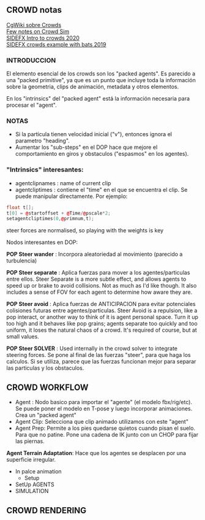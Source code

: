 ## CROWD notas ##   

[CgWiki sobre Crowds](https://www.tokeru.com/cgwiki/index.php?title=HoudiniCrowd)   
[Few notes on Crowd Sim](https://tosinakinwoye.com/2018/10/25/a-few-notes-on-houdini-crowd-simulations/)   
[SIDEFX Intro to crowds 2020](https://www.sidefx.com/tutorials/intro-to-crowds/)   
[SIDEFX crowds example with bats 2019](https://www.sidefx.com/tutorials/crowd-workshop/)   

### INTRODUCCION ###
El elemento esencial de los crowds son los "packed agents". Es parecido a una "packed primitive", ya que es un punto que incluye toda la información sobre la geometria, clips de animación, metadata y otros elementos.   

En los "intrinsics" del "packed agent" está la información necesaria para procesar el "agent".


### NOTAS ###   
- Si la particula tienen velocidad inicial ("v"), entonces ignora el parametro "heading".   
- Aumentar los "sub-steps" en el DOP hace que mejore el comportamiento en giros y obstaculos ("espasmos" en los agentes).   


### "Intrinsics" interesantes:
- agentclipnames : name of current clip
- agentcliptimes : contiene el "time" en el que se encuentra el clip. Se puede manipular directamente. Por ejemplo:
```C++
float t[];
t[0] = @startoffset + @Time/@pscale*2;
setagentcliptimes(0,@primnum,t);
```

steer forces are normalised, so playing with the weights is key

Nodos interesantes en DOP:

**POP Steer wander** : Incorpora aleatoriedad al movimiento (parecido a turbulencia)   

**POP Steer separate** : Aplica fuerzas para mover a los agentes/particulas entre ellos. Steer Separate is a more subtle effect, and allows agents to speed up or brake to avoid collisions. Not as much as I'd like though. It also includes a sense of FOV for each agent to determine how aware they are.   

**POP Steer avoid** : Aplica fuerzas de ANTICIPACION para evitar potenciales colisiones futuras entre agentes/particulas. Steer Avoid is a repulsion, like a pop interact, or another way to think of it is agent personal space. Turn it up too high and it behaves like pop grains; agents separate too quickly and too uniform, it loses the natural chaos of a crowd. It's required of course, but at small values.   

**POP Steer SOLVER** : Used internally in the crowd solver to integrate steering forces. Se pone al final de las fuerzas "steer", para que haga los calculos. Si se utiliza, parece que las fuerzas funcionan mejor para separar las particulas y los obstaculos.   


## CROWD WORKFLOW   

- Agent : Nodo basico para importar el "agente" (el modelo fbx/rig/etc). Se puede poner el modelo en T-pose y luego incorporar animaciones. Crea un "packed agent"
- Agent Clip: Selecciona que clip animado utilizamos con este "agent"
- Agent Prep: Permite a los pies quedarse quietos cuando pisan el suelo. Para que no patine. Pone una cadena de IK junto con un CHOP para fijar las piernas.

**Agent Terrain Adaptation**: Hace que los agentes se desplacen por una superficie irregular.

- In palce animation
  - Setup
- SetUp AGENTS
- SIMULATION


## CROWD RENDERING


